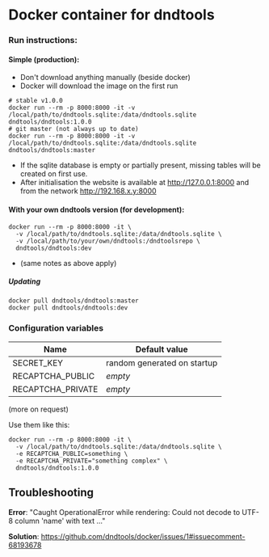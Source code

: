 Docker container for dndtools
===============

### Run instructions:
#### Simple (production):
- Don't download anything manually (beside docker)
- Docker will download the image on the first run
```
# stable v1.0.0
docker run --rm -p 8000:8000 -it -v /local/path/to/dndtools.sqlite:/data/dndtools.sqlite dndtools/dndtools:1.0.0
# git master (not always up to date)
docker run --rm -p 8000:8000 -it -v /local/path/to/dndtools.sqlite:/data/dndtools.sqlite dndtools/dndtools:master
```
- If the sqlite database is empty or partially present, missing tables will be created on first use.
- After initialisation the website is available at http://127.0.0.1:8000 and from the network http://192.168.x.y:8000 

#### With your own dndtools version (for development):
```
docker run --rm -p 8000:8000 -it \
  -v /local/path/to/dndtools.sqlite:/data/dndtools.sqlite \
  -v /local/path/to/your/own/dndtools:/dndtoolsrepo \
  dndtools/dndtools:dev
```
- (same notes as above apply)

##### Updating
```
docker pull dndtools/dndtools:master
docker pull dndtools/dndtools:dev
```

### Configuration variables

Name | Default value
---- | -------------
SECRET_KEY | random generated on startup
RECAPTCHA_PUBLIC | *empty*
RECAPTCHA_PRIVATE | *empty*
(more on request)

Use them like this:
```
docker run --rm -p 8000:8000 -it \
  -v /local/path/to/dndtools.sqlite:/data/dndtools.sqlite \
  -e RECAPTCHA_PUBLIC=something \
  -e RECAPTCHA_PRIVATE="something complex" \
  dndtools/dndtools:1.0.0
```

## Troubleshooting
**Error**: "Caught OperationalError while rendering: Could not decode to UTF-8 column 'name' with text ..."

**Solution**: https://github.com/dndtools/docker/issues/1#issuecomment-68193678
